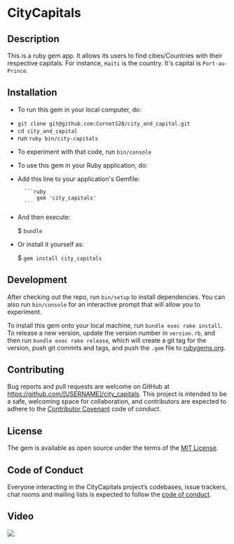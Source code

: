 # CityCapitals

## Description

This is a ruby gem app. It allows its users to find cities/Countries with their respective capitals. For instance, `Haiti` is the country. It's capital is `Port-au-Prince`.

## Installation

- To run this gem in your local computer, do:

* `git clone git@github.com:CornetS28/city_and_capital.git`
* `cd city_and_capital`
* run `ruby bin/city-capitals`

- To experiment with that code, run `bin/console`

- To use this gem in your Ruby application, do:

* Add this line to your application's Gemfile:

        ```ruby
            gem 'city_capitals'
        ```

* And then execute:

  \$ `bundle`

* Or install it yourself as:

  \$ `gem install city_capitals`

## Development

After checking out the repo, run `bin/setup` to install dependencies. You can also run `bin/console` for an interactive prompt that will allow you to experiment.

To install this gem onto your local machine, run `bundle exec rake install`. To release a new version, update the version number in `version.rb`, and then run `bundle exec rake release`, which will create a git tag for the version, push git commits and tags, and push the `.gem` file to [rubygems.org](https://rubygems.org).

## Contributing

Bug reports and pull requests are welcome on GitHub at https://github.com/[USERNAME]/city_capitals. This project is intended to be a safe, welcoming space for collaboration, and contributors are expected to adhere to the [Contributor Covenant](http://contributor-covenant.org) code of conduct.

## License

The gem is available as open source under the terms of the [MIT License](https://opensource.org/licenses/MIT).

## Code of Conduct

Everyone interacting in the CityCapitals project’s codebases, issue trackers, chat rooms and mailing lists is expected to follow the [code of conduct](https://github.com/[USERNAME]/city_capitals/blob/master/CODE_OF_CONDUCT.md).

## Video
![](https://github.com/CornetS28/city_and_capital/blob/master/video/video.40.gif)
